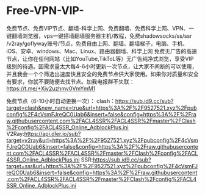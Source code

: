 # Free-VPN-VIP-
免费节点、免费VIP节点、翻墙-科学上网、免费翻墙、免费科学上网、VPN、一键翻墙浏览器，vps一键搭墙翻墙服务器主机/教程，免费shadowsocks/ss/ssr /v2ray/goflyway账号/节点，免费自由上网、翻墙、翻墙梯子，电脑、手机、iOS、安卓、windows、Mac、Linux、路由器翻墙、科学上网
免费无广告的高速节点，让你在任何网站（比如YouTube,TikToL等）无广告纯净式浏览，享受VIP级别的待遇。因需求量太大每4-6小时更新一次节点，让大家不间断的可以使用，并且我会一个个筛选出速度快且安全的免费节点供大家使用。如果你对质量和安全有要求，你就不要随便去找节点。加我电报群不失联：https://t.me/+Xiy2uzhmv0VmYmM1

免费节点（6-10小时自动更换一次）：
clash：https://sub.id9.cc/sub?target=clash&new_name=true&url=https%3A%2F%2F9527521.xyz%2Fpubconfig%2F4cVsmFJreQC0Uab6&insert=false&config=https%3A%2F%2Fraw.githubusercontent.com%2FACL4SSR%2FACL4SSR%2Fmaster%2FClash%2Fconfig%2FACL4SSR_Online_AdblockPlus.ini
V2Ray:https://api.dler.io/sub?target=v2ray&url=https%3A%2F%2F9527521.xyz%2Fpubconfig%2F4cVsmFJreQC0Uab6&insert=false&config=https%3A%2F%2Fraw.githubusercontent.com%2FACL4SSR%2FACL4SSR%2Fmaster%2FClash%2Fconfig%2FACL4SSR_Online_AdblockPlus.ini
SSR:https://sub.id9.cc/sub?target=ssr&url=https%3A%2F%2F9527521.xyz%2Fpubconfig%2F4cVsmFJreQC0Uab6&insert=false&config=https%3A%2F%2Fraw.githubusercontent.com%2FACL4SSR%2FACL4SSR%2Fmaster%2FClash%2Fconfig%2FACL4SSR_Online_AdblockPlus.ini
